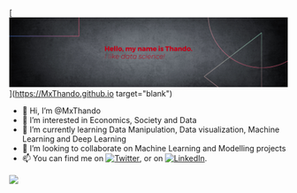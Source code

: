 

<!---
MxThando/MxThando is a ✨ special ✨ repository because its `README.md` (this file) appears on your GitHub profile.
You can click the Preview link to take a look at your changes.
--->

[![Header](https://raw.githubusercontent.com/MxThando/MxThando/main/profile_banner.png "Header")](https://MxThando.github.io target="blank")




<!-- Actual text -->

- 👋 Hi, I’m @MxThando
- 👀 I’m interested in Economics, Society and Data
- 🌱 I’m currently learning Data Manipulation, Data visualization, Machine Learning and Deep Learning
- 💞️ I’m looking to collaborate on Machine Learning and Modelling projects
- 📫 You can find me on [![Twitter][1.2]][1], or on [![LinkedIn][2.2]][2].

<img align="center" src="https://github-readme-stats.vercel.app/api?username=MxThando&theme=" />

<!-- Icons -->

[1.2]: http://i.imgur.com/wWzX9uB.png (twitter icon without padding)
[2.2]: https://raw.githubusercontent.com/MartinHeinz/MartinHeinz/master/linkedin-3-16.png (LinkedIn icon without padding)

<!-- Links to your social media accounts -->

[1]: https://twitter.com/MxThando
[2]: https://www.linkedin.com/in/tmsutwana/

